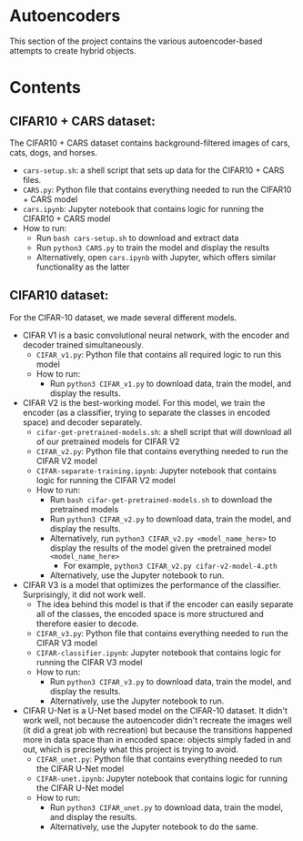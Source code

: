 # Autoencoders

This section of the project contains the various autoencoder-based attempts to create hybrid objects.

# Contents

## CIFAR10 + CARS dataset:
The CIFAR10 + CARS dataset contains background-filtered images of cars, cats, dogs, and horses.

- `cars-setup.sh`: a shell script that sets up data for the CIFAR10 + CARS files.
- `CARS.py`: Python file that contains everything needed to run the CIFAR10 + CARS model
- `cars.ipynb`: Jupyter notebook that contains logic for running the CIFAR10 + CARS model
- How to run:
  - Run `bash cars-setup.sh` to download and extract data
  - Run `python3 CARS.py` to train the model and display the results
  - Alternatively, open `cars.ipynb` with Jupyter, which offers similar functionality as the latter

## CIFAR10 dataset:
For the CIFAR-10 dataset, we made several different models.

- CIFAR V1 is a basic convolutional neural network, with the encoder and decoder trained simultaneously.
  - `CIFAR_v1.py`: Python file that contains all required logic to run this model
  - How to run:
    - Run `python3 CIFAR_v1.py` to download data, train the model, and display the results.
- CIFAR V2 is the best-working model. For this model, we train the encoder (as a classifier, trying to separate the classes in encoded space) and decoder separately.
  - `cifar-get-pretrained-models.sh`: a shell script that will download all of our pretrained models for CIFAR V2
  - `CIFAR_v2.py`: Python file that contains everything needed to run the CIFAR V2 model
  - `CIFAR-separate-training.ipynb`: Jupyter notebook that contains logic for running the CIFAR V2 model
  - How to run:
    - Run `bash cifar-get-pretrained-models.sh` to download the pretrained models
    - Run `python3 CIFAR_v2.py` to download data, train the model, and display the results.
    - Alternatively, run `python3 CIFAR_v2.py <model_name_here>` to display the results of the model given the pretrained model `<model_name_here>`
      - For example, `python3 CIFAR_v2.py cifar-v2-model-4.pth`
    - Alternatively, use the Jupyter notebook to run.
- CIFAR V3 is a model that optimizes the performance of the classifier. Surprisingly, it did not work well.
  - The idea behind this model is that if the encoder can easily separate all of the classes, the encoded space is more structured and therefore easier to decode.
  - `CIFAR_v3.py`: Python file that contains everything needed to run the CIFAR V3 model
  - `CIFAR-classifier.ipynb`: Jupyter notebook that contains logic for running the CIFAR V3 model
  - How to run:
    - Run `python3 CIFAR_v3.py` to download data, train the model, and display the results.
    - Alternatively, use the Jupyter notebook to run.
- CIFAR U-Net is a U-Net based model on the CIFAR-10 dataset. It didn't work well, not because the autoencoder didn't recreate the images well (it did a great job with recreation) but because the transitions happened more in data space than in encoded space: objects simply faded in and out, which is precisely what this project is trying to avoid.
  - `CIFAR_unet.py`: Python file that contains everything needed to run the CIFAR U-Net model
  - `CIFAR-unet.ipynb`: Jupyter notebook that contains logic for running the CIFAR U-Net model
  - How to run:
    - Run `python3 CIFAR_unet.py` to download data, train the model, and display the results.
    - Alternatively, use the Jupyter notebook to do the same.
